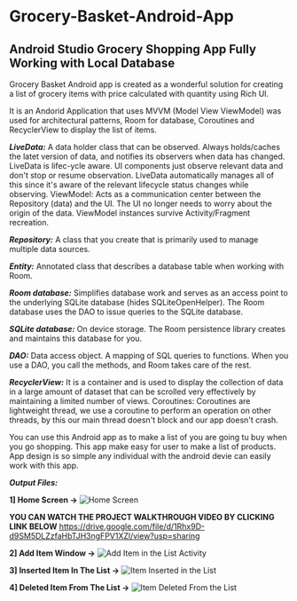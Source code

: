 # Grocery-Basket-Android-App
## Android Studio Grocery Shopping App Fully Working  with Local Database

Grocery Basket Android app is created as a wonderful solution for creating a list of grocery items with price calculated with quantity using Rich UI.

It is an Andorid Application that uses MVVM (Model View ViewModel) was used for architectural patterns, Room for database, Coroutines and RecyclerView to display the list of items. 

***LiveData:*** A data holder class that can be observed. Always holds/caches the latet version of data, and notifies its observers when data has changed. LiveData is lifec-ycle aware. UI components just observe relevant data and don't stop or resume observation. LiveData automatically manages all of this since it's aware of the relevant lifecycle status changes while observing. ViewModel: Acts as a communication center between the Repository (data) and the UI. The UI no longer needs to worry about the origin of the data. ViewModel instances survive Activity/Fragment recreation.

***Repository:*** A class that you create that is primarily used to manage multiple data sources. 

***Entity:*** Annotated class that describes a database table when working with Room. 

***Room database:*** Simplifies database work and serves as an access point to the underlying SQLite database (hides SQLiteOpenHelper). The Room database uses the DAO to issue queries to the SQLite database.

***SQLite database:*** On device storage. The Room persistence library creates and maintains this database for you. 

***DAO:*** Data access object. A mapping of SQL queries to functions. When you use a DAO, you call the methods, and Room takes care of the rest. 

***RecyclerView:*** It is a container and is used to display the collection of data in a large amount of dataset that can be scrolled very effectively by maintaining a limited number of views. Coroutines: Coroutines are lightweight thread, we use a coroutine to perform an operation on other threads, by this our main thread doesn't block and our app doesn't crash.

You can use this Android app as to make a list of you are going tu buy when you go shopping. This app make easy for user to make a list of products. App design is so simple any individual with the android devie can easily work with this app.

***Output Files:***

**1] Home Screen ->**
![Home Screen](https://user-images.githubusercontent.com/109810660/192148149-88477faf-b0d5-4825-83a3-3dcf2d28b0ed.jpg)

**YOU CAN WATCH THE PROJECT WALKTHROUGH VIDEO BY CLICKING LINK BELOW**
https://drive.google.com/file/d/1Rhx9D-d9SM5DLZzfaHbTJH3ngFPV1XZl/view?usp=sharing

**2] Add Item Window ->**
![Add Item in the List Activity](https://user-images.githubusercontent.com/109810660/192148193-1f718fec-2082-4785-9010-c003268d2655.jpg)

**3] Inserted Item In The List ->**
![Item Inserted in the List](https://user-images.githubusercontent.com/109810660/192148231-65297dab-68d6-4a2b-a683-497a6926219c.jpg)

**4] Deleted Item From The List ->**
![Item Deleted From the List](https://user-images.githubusercontent.com/109810660/192148252-2a9d72fe-7813-4ecd-8d98-549581a60d1d.jpg)
